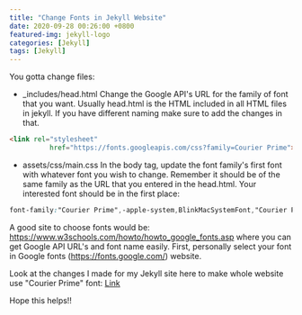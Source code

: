 ```yaml
---
title: "Change Fonts in Jekyll Website"
date: 2020-09-28 00:26:00 +0800
featured-img: jekyll-logo
categories: [Jekyll]
tags: [Jekyll]
---
```

You gotta change files:

- _includes/head.html
Change the Google API's URL for the family of font that you want. Usually head.html is the HTML included in all HTML files in jekyll. If you have different naming make sure to add the changes in that.
```html
<link rel="stylesheet"
          href="https://fonts.googleapis.com/css?family=Courier Prime">
```
- assets/css/main.css
In the body tag, update the font family's first font with whatever font you wish to change. Remember it should be of the same family as the URL that you entered in the head.html. Your interested font should be in the first place:
```css
font-family:"Courier Prime",-apple-system,BlinkMacSystemFont,"Courier Prime",-apple-system,BlinkMacSystemFont,"Segoe UI",Roboto,"Helvetica Neue",Arial,"Hiragino Sans GB","Microsoft YaHei","WenQuanYi Micro Hei",sans-serif;
```


A good site to choose fonts would be: https://www.w3schools.com/howto/howto_google_fonts.asp where you can get Google API URL's and font name easily. First, personally select your font in Google fonts (https://fonts.google.com/) website.

Look at the changes I made for my Jekyll site here to make whole website use "Courier Prime" font: [Link](https://github.com/krishnachaitanya7/krishnachaitanya7.github.io/commit/3eb06ae6ebea111269e65b8e3aa77056509d7fed)

Hope this helps!!

